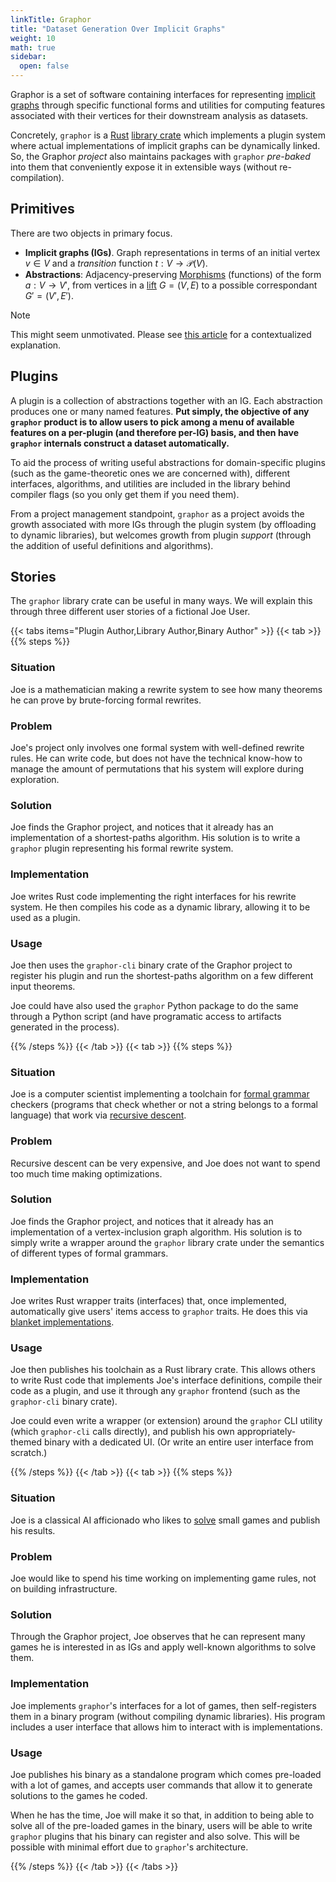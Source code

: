 ```yaml
---
linkTitle: Graphor
title: "Dataset Generation Over Implicit Graphs"
weight: 10
math: true
sidebar:
  open: false
---
```


Graphor is a set of software containing interfaces for representing [implicit graphs](https://en.wikipedia.org/wiki/Implicit_graph) through specific functional forms and utilities for computing features associated with their vertices for their downstream analysis as datasets.

Concretely, `graphor` is a [Rust](https://www.rust-lang.org/) [library crate](https://doc.rust-lang.org/book/ch07-01-packages-and-crates.html) which implements a plugin system where actual implementations of implicit graphs can be dynamically linked. So, the Graphor _project_ also maintains packages with `graphor` _pre-baked_ into them that conveniently expose it in extensible ways (without re-compilation).

## Primitives

There are two objects in primary focus.

* **Implicit graphs (IGs)**. Graph representations in terms of an initial vertex $v \in V$ and a _transition_ function $t : V \to \mathcal{P}(V)$.
* **Abstractions**: Adjacency-preserving [Morphisms](https://en.wikipedia.org/wiki/Morphism) (functions) of the form $a : V \to V'$, from vertices in a [lift](https://en.wikipedia.org/wiki/Covering_graph) $G = (V, E)$ to a possible correspondant $G' = (V', E')$.

> [!NOTE]
> This might seem unmotivated. Please see [this article](https://www.maxfierro.me/representation-concepts-in-game-theoretic-systems/) for a contextualized explanation.

## Plugins

A plugin is a collection of abstractions together with an IG. Each abstraction produces one or many named features. **Put simply, the objective of any `graphor` product is to allow users to pick among a menu of available features on a per-plugin (and therefore per-IG) basis, and then have `graphor` internals construct a dataset automatically.**

To aid the process of writing useful abstractions for domain-specific plugins (such as the game-theoretic ones we are concerned with), different interfaces, algorithms, and utilities are included in the library behind compiler flags (so you only get them if you need them).

From a project management standpoint, `graphor` as a project avoids the growth associated with more IGs through the plugin system (by offloading to dynamic libraries), but welcomes growth from plugin _support_ (through the addition of useful definitions and algorithms).

## Stories

The `graphor` library crate can be useful in many ways. We will explain this through three different user stories of a fictional Joe User.

{{< tabs items="Plugin Author,Library Author,Binary Author" >}}
  {{< tab >}}
  {{% steps %}}

  ### Situation

  Joe is a mathematician making a rewrite system to see how many theorems he can prove by brute-forcing formal rewrites.

  ### Problem

  Joe's project only involves one formal system with well-defined rewrite rules. He can write code, but does not have the technical know-how to manage the amount of permutations that his system will explore during exploration.

  ### Solution

  Joe finds the Graphor project, and notices that it already has an implementation of a shortest-paths algorithm. His solution is to write a `graphor` plugin representing his formal rewrite system.

  ### Implementation

  Joe writes Rust code implementing the right interfaces for his rewrite system. He then compiles his code as a dynamic library, allowing it to be used as a plugin.

  ### Usage

  Joe then uses the `graphor-cli` binary crate of the Graphor project to register his plugin and run the shortest-paths algorithm on a few different input theorems.

  Joe could have also used the `graphor` Python package to do the same through a Python script (and have programatic access to artifacts generated in the process).

  {{% /steps %}}
  {{< /tab >}}
  {{< tab >}}
  {{% steps %}}

  ### Situation

  Joe is a computer scientist implementing a toolchain for [formal grammar](https://en.wikipedia.org/wiki/Formal_grammar) checkers (programs that check whether or not a string belongs to a formal language) that work via [recursive descent](https://en.wikipedia.org/wiki/Recursive_descent_parser).

  ### Problem

  Recursive descent can be very expensive, and Joe does not want to spend too much time making optimizations.

  ### Solution

  Joe finds the Graphor project, and notices that it already has an implementation of a vertex-inclusion graph algorithm. His solution is to simply write a wrapper around the `graphor` library crate under the semantics of different types of formal grammars.

  ### Implementation

  Joe writes Rust wrapper traits (interfaces) that, once implemented, automatically give users' items access to `graphor` traits. He does this via [blanket implementations](https://doc.rust-lang.org/reference/glossary.html#blanket-implementation).

  ### Usage

  Joe then publishes his toolchain as a Rust library crate. This allows others to write Rust code that implements Joe's interface definitions, compile their code as a plugin, and use it through any `graphor` frontend (such as the `graphor-cli` binary crate).

  Joe could even write a wrapper (or extension) around the `graphor` CLI utility (which `graphor-cli` calls directly), and publish his own appropriately-themed binary with a dedicated UI. (Or write an entire user interface from scratch.)

  {{% /steps %}}
  {{< /tab >}}
  {{< tab >}}
  {{% steps %}}

  ### Situation

  Joe is a classical AI afficionado who likes to [solve](https://en.wikipedia.org/wiki/Solved_game) small games and publish his results.

  ### Problem

  Joe would like to spend his time working on implementing game rules, not on building infrastructure.

  ### Solution

  Through the Graphor project, Joe observes that he can represent many games he is interested in as IGs and apply well-known algorithms to solve them.

  ### Implementation

  Joe implements `graphor`'s interfaces for a lot of games, then self-registers them in a binary program (without compiling dynamic libraries). His program includes a user interface that allows him to interact with is implementations.

  ### Usage

  Joe publishes his binary as a standalone program which comes pre-loaded with a lot of games, and accepts user commands that allow it to generate solutions to the games he coded.

  When he has the time, Joe will make it so that, in addition to being able to solve all of the pre-loaded games in the binary, users will be able to write `graphor` plugins that his binary can register and also solve. This will be possible with minimal effort due to `graphor`'s architecture.

  {{% /steps %}}
  {{< /tab >}}
{{< /tabs >}}

